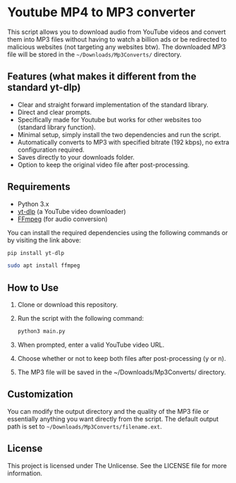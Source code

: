 # Youtube MP4 to MP3 converter

This script allows you to download audio from YouTube videos and convert them into MP3 files without having to watch a billion ads or be redirected to malicious websites (not targeting any websites btw). The downloaded MP3 file will be stored in the `~/Downloads/Mp3Converts/` directory.

## Features (what makes it different from the standard yt-dlp)

- Clear and straight forward implementation of the standard library.
- Direct and clear prompts.
- Specifically made for Youtube but works for other websites too (standard library function).
- Minimal setup, simply install the two dependencies and run the script.
- Automatically converts to MP3 with specified bitrate (192 kbps), no extra configuration required.
- Saves directly to your downloads folder.
- Option to keep the original video file after post-processing.

## Requirements

- Python 3.x
- [yt-dlp](https://github.com/yt-dlp/yt-dlp) (a YouTube video downloader)
- [FFmpeg](https://ffmpeg.org/) (for audio conversion)

You can install the required dependencies using the following commands or by visiting the link above:

```bash
pip install yt-dlp
```

``` bash
sudo apt install ffmpeg
```

## How to Use

1. Clone or download this repository.

2. Run the script with the following command:

    ``` bash
    python3 main.py
    ```

3. When prompted, enter a valid YouTube video URL.

4. Choose whether or not to keep both files after post-processing (y or n).

5. The MP3 file will be saved in the ~/Downloads/Mp3Converts/ directory.

## Customization

You can modify the output directory and the quality of the MP3 file or essentially anything you want directly from the script.
The default output path is set to `~/Downloads/Mp3Converts/filename.ext`.

## License

This project is licensed under The Unlicense. See the LICENSE file for more information.
